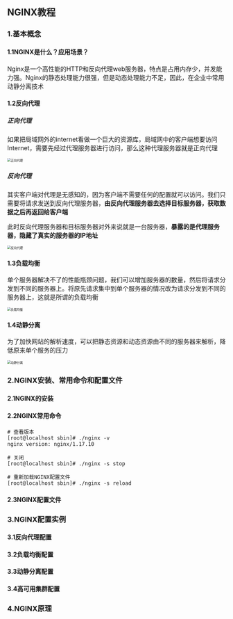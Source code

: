 ## NGINX教程

### 1.基本概念

#### 1.1NGINX是什么？应用场景？

Nginx是一个高性能的HTTP和反向代理web服务器，特点是占用内存少，并发能力强。Nginx的静态处理能力很强，但是动态处理能力不足，因此，在企业中常用动静分离技术

#### 1.2反向代理

##### 正向代理

如果把局域网外的internet看做一个巨大的资源库，局域网中的客户端想要访问Internet，需要先经过代理服务器进行访问，那么这种代理服务器就是正向代理

<img src="https://cdn.jsdelivr.net/gh/Andre235/-community@master/src/正向代理.347llwkxub20.png" alt="正向代理" style="zoom:50%;" />

##### 反向代理

其实客户端对代理是无感知的，因为客户端不需要任何的配置就可以访问。我们只需要将请求发送到反向代理服务器，**由反向代理服务器去选择目标服务器，获取数据之后再返回给客户端**

此时反向代理服务器和目标服务器对外来说就是一台服务器，**暴露的是代理服务器，隐藏了真实的服务器的IP地址**

<img src="https://cdn.jsdelivr.net/gh/Andre235/-community@master/src/反向代理.75zp8ah589k.png" alt="反向代理" style="zoom: 50%;" />

#### 1.3负载均衡

单个服务器解决不了的性能瓶颈问题，我们可以增加服务器的数量，然后将请求分发到不同的服务器上。将原先请求集中到单个服务器的情况改为请求分发到不同的服务器上，这就是所谓的负载均衡

<img src="https://cdn.jsdelivr.net/gh/Andre235/-community@master/src/负载均衡.6pzwwr6auco0.png" alt="负载均衡" style="zoom: 50%;" />



#### 1.4动静分离

为了加快网站的解析速度，可以把静态资源和动态资源由不同的服务器来解析，降低原来单个服务的压力

<img src="https://cdn.jsdelivr.net/gh/Andre235/-community@master/src/动静分离.2zdbhcu32fo0.png" alt="动静分离" style="zoom: 50%;" />

### 2.NGINX安装、常用命令和配置文件

#### 2.1NGINX的安装

#### 2.2NGINX常用命令

```shell
# 查看版本
[root@localhost sbin]# ./nginx -v
nginx version: nginx/1.17.10

# 关闭
[root@localhost sbin]# ./nginx -s stop

# 重新加载NGINX配置文件
[root@localhost sbin]# ./nginx -s reload
```

#### 2.3NGINX配置文件

### 3.NGINX配置实例

#### 3.1反向代理配置

#### 3.2负载均衡配置

#### 3.3动静分离配置

#### 3.4高可用集群配置

### 4.NGINX原理










